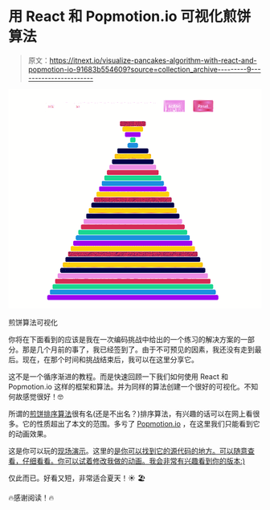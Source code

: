 # 用 React 和 Popmotion.io 可视化煎饼算法

> 原文：<https://itnext.io/visualize-pancakes-algorithm-with-react-and-popmotion-io-91683b554609?source=collection_archive---------9----------------------->

![](img/e997ffb52cc7cb826bff4a3bec5eadac.png)

煎饼算法可视化

你将在下面看到的应该是我在一次编码挑战中给出的一个练习的解决方案的一部分。那是几个月前的事了，我已经签到了。由于不可预见的因素，我还没有走到最后。现在，在那个时间和挑战结束后，我可以在这里分享它。

这不是一个循序渐进的教程。而是快速回顾一下我们如何使用 React 和 Popmotion.io 这样的框架和算法。并为同样的算法创建一个很好的可视化。不知何故感觉很好！🤓

所谓的[煎饼排序算法](https://en.wikipedia.org/wiki/Pancake_sorting)很有名(还是不出名？)排序算法，有兴趣的话可以在网上看很多。它的性质超出了本文的范围。多亏了 [Popmotion.io](https://popmotion.io/pose/) ，在这里我们只能看到它的动画效果。

这是你可以玩的[现场演示](https://pancakes-algorithm.herokuapp.com/)。这里的[是你可以找到它的源代码的地方。可以随意查看，仔细看看。你可以试着修改我做的动画。我会非常有兴趣看到你的版本:)](https://gitlab.com/mihailgaberov/pancake-algorithm-visualizer)

仅此而已。好看又短，非常适合夏天！☀️ 🏖

🔥感谢阅读！🔥